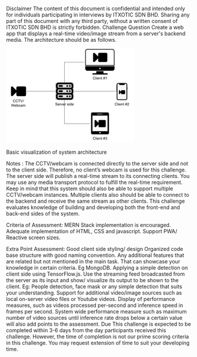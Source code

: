 Disclaimer
The content of this document is confidential and intended only for individuals participating in interviews by ITXOTIC SDN BHD. Sharing any part of this document with any third party, without a written consent of ITXOTIC SDN BHD is strictly forbidden.
Challenge Question
Create a web app that displays a real-time video/image stream from a server's backend media. The architecture should be as follows.

![Image of image1](https://github.com/itxotic-dev/ITX_Screening_Test/blob/fullstack-screen/images/image1.png)

Basic visualization of system architecture

Notes :
The CCTV/webcam is connected directly to the server side and not to the client side. Therefore, no client’s webcam is used for this challenge.
The server side will publish a real-time stream to its connecting clients.
You may use any media transport protocol to fulfill the real-time requirement. Keep in mind that this system should also be able to support multiple CCTV/webcam instances.
Multiple clients also should be able to connect to the backend and receive the same stream as other clients.
This challenge evaluates knowledge of building and developing both the front-end and back-end sides of the system.

Criteria of Assessment:
MERN Stack implementation is encouraged.
Adequate implementation of HTML, CSS and javascript.
Support PWA/ Reactive screen sizes.

Extra Point Assessment:
Good client side styling/ design
Organized code base structure with good naming convention.
Any additional features that are related but not mentioned in the main task. That can showcase your knowledge in certain criteria. Eg MongoDB.
Applying a simple detection on client side using TensorFlow.js. Use the streaming feed broadcasted from the server as its input and show/ visualize its output to be shown to the client. Eg: People detection, face mask or any simple detection that suits your understanding.
Support for additional video/image sources such as local on-server video files or Youtube videos. 
Display of performance measures, such as videos processed per-second and inference speed in frames per second. System wide performance measure such as maximum number of video sources until inference rate drops below a certain value will also add points to the assessment. 
Due
This challenge is expected to be completed within 3-6 days from the day participants received this challenge. However, the time of completion is not our prime scoring criteria in this challenge. You may request extension of time to suit your developing time.
